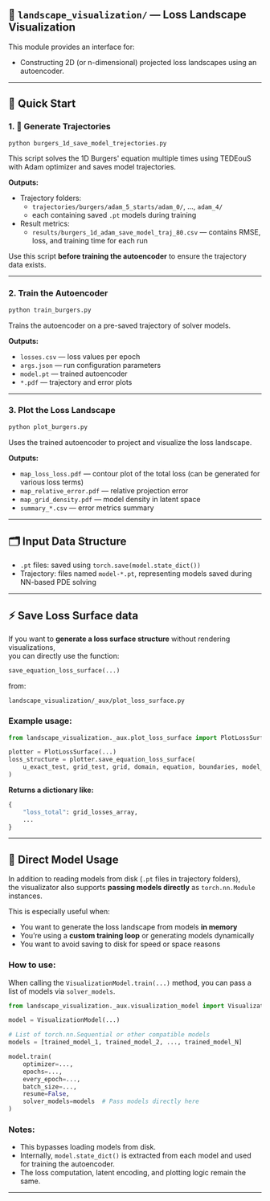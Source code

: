 ## 📁 `landscape_visualization/` — Loss Landscape Visualization

This module provides an interface for:

* Constructing 2D (or n-dimensional) projected loss landscapes using an autoencoder.

---

## 🚀 Quick Start

### 1. 💾 Generate Trajectories

```bash
python burgers_1d_save_model_trejectories.py
```

This script solves the 1D Burgers' equation multiple times using TEDEouS with Adam optimizer and saves model trajectories.

**Outputs:**

* Trajectory folders:
  * `trajectories/burgers/adam_5_starts/adam_0/`, ..., `adam_4/`
  * each containing saved `.pt` models during training
* Result metrics:
  * `results/burgers_1d_adam_save_model_traj_80.csv` — contains RMSE, loss, and training time for each run

Use this script **before training the autoencoder** to ensure the trajectory data exists.

---

### 2. Train the Autoencoder

```bash
python train_burgers.py
```

Trains the autoencoder on a pre-saved trajectory of solver models.

**Outputs:**

* `losses.csv` — loss values per epoch
* `args.json` — run configuration parameters
* `model.pt` — trained autoencoder
* `*.pdf` — trajectory and error plots

---

### 3. Plot the Loss Landscape

```bash
python plot_burgers.py
```

Uses the trained autoencoder to project and visualize the loss landscape.

**Outputs:**

* `map_loss_loss.pdf` — contour plot of the total loss (can be generated for various loss terms)
* `map_relative_error.pdf` — relative projection error
* `map_grid_density.pdf` — model density in latent space
* `summary_*.csv` — error metrics summary

---


## 🗂️ Input Data Structure

* `.pt` files: saved using `torch.save(model.state_dict())`
* Trajectory: files named `model-*.pt`, representing models saved during NN-based PDE solving

---

## ⚡ Save Loss Surface data

If you want to **generate a loss surface structure** without rendering visualizations,  
you can directly use the function:

```python
save_equation_loss_surface(...)
```

from:

```
landscape_visualization/_aux/plot_loss_surface.py
```

### Example usage:

```python
from landscape_visualization._aux.plot_loss_surface import PlotLossSurface

plotter = PlotLossSurface(...)
loss_structure = plotter.save_equation_loss_surface(
    u_exact_test, grid_test, grid, domain, equation, boundaries, model_layers
)
```

**Returns a dictionary like:**  
```python
{
    "loss_total": grid_losses_array,
    ...
}
```

---

## 🧠 Direct Model Usage

In addition to reading models from disk (`.pt` files in trajectory folders),  
the visualizator also supports **passing models directly** as `torch.nn.Module` instances.

This is especially useful when:

- You want to generate the loss landscape from models **in memory**
- You’re using a **custom training loop** or generating models dynamically
- You want to avoid saving to disk for speed or space reasons

### How to use:

When calling the `VisualizationModel.train(...)` method, you can pass a list of models via `solver_models`.

```python
from landscape_visualization._aux.visualization_model import VisualizationModel

model = VisualizationModel(...)

# List of torch.nn.Sequential or other compatible models
models = [trained_model_1, trained_model_2, ..., trained_model_N]

model.train(
    optimizer=...,
    epochs=...,
    every_epoch=...,
    batch_size=...,
    resume=False,
    solver_models=models  # Pass models directly here
)
```

### Notes:

- This bypasses loading models from disk.
- Internally, `model.state_dict()` is extracted from each model and used for training the autoencoder.
- The loss computation, latent encoding, and plotting logic remain the same.

---
